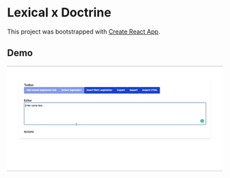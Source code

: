 # Lexical x Doctrine

This project was bootstrapped with [Create React App](https://github.com/facebook/create-react-app).

## Demo

![demo](./docs/demo.gif)
